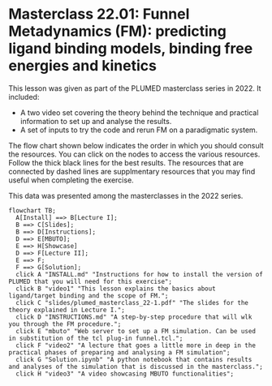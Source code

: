 # Masterclass 22.01: Funnel Metadynamics (FM): predicting ligand binding models, binding free energies and kinetics

This lesson was given as part of the PLUMED masterclass series in 2022.  It included:

* A two video set covering the theory behind the technique and practical information to set up and analyse the results.
* A set of inputs to try the code and rerun FM on a paradigmatic system.
<!--* Some supplementary python notebooks that provide further background information on the exercise. -->

The flow chart shown below indicates the order in which you should consult the resources.  You can click on the nodes to access the various resources.  Follow the thick black lines for the best results.  The resources that are connected by dashed lines are supplmentary resources that you may find useful when completing the exercise.

This data was presented among the masterclasses in the 2022 series.

```mermaid
flowchart TB;
  A[Install] ==> B[Lecture I];
  B ==> C[Slides];
  B ==> D[Instructions];
  D ==> E[MBUTO];
  E ==> H[Showcase]
  D ==> F[Lecture II];
  E ==> F;
  F ==> G[Solution];
  click A "INSTALL.md" "Instructions for how to install the version of PLUMED that you will need for this exercise";
  click B "video1" "This lesson explains the basics about ligand/target binding and the scope of FM.";
  click C "slides/plumed_masterclass_22-1.pdf" "The slides for the theory explained in Lecture I.";
  click D "INSTRUCTIONS.md" "A step-by-step procedure that will wlk you through the FM procedure.";
  click E "mbuto" "Web server to set up a FM simulation. Can be used in substitution of the tcl plug-in funnel.tcl.";
  click F "video2" "A lecture that goes a little more in deep in the practical phases of preparing and analysing a FM simulation";
  click G "Solution.ipynb" "A python notebook that contains results and analyses of the simulation that is discussed in the masterclass.";
  click H "video3" "A video showcasing MBUTO functionalities";
```